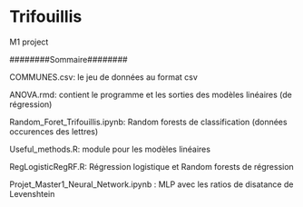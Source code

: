 # Trifouillis
M1 project

########Sommaire########

COMMUNES.csv: le jeu de données au format csv

ANOVA.rmd: contient le programme et les sorties des modèles linéaires (de régression)

Random_Foret_Trifouillis.ipynb: Random forests de classification (données occurences des lettres)

Useful_methods.R: module pour les modèles linéaires

RegLogisticRegRF.R: Régression logistique et Random forests de régression

Projet_Master1_Neural_Network.ipynb : MLP avec les ratios de disatance de Levenshtein
